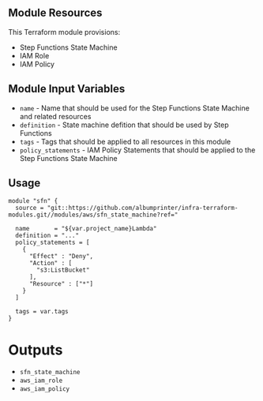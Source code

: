 ## Module Resources

This Terraform module provisions:

- Step Functions State Machine
- IAM Role
- IAM Policy

## Module Input Variables

- `name` - Name that should be used for the Step Functions State Machine and related resources
- `definition` - State machine defition that should be used by Step Functions
- `tags` - Tags that should be applied to all resources in this module
- `policy_statements` - IAM Policy Statements that should be applied to the Step Functions State Machine

## Usage

```hcl
module "sfn" {
  source = "git::https://github.com/albumprinter/infra-terraform-modules.git//modules/aws/sfn_state_machine?ref="

  name       = "${var.project_name}Lambda"
  definition = "..."
  policy_statements = [
    {
      "Effect" : "Deny",
      "Action" : [
        "s3:ListBucket"
      ],
      "Resource" : ["*"]
    }
  ]

  tags = var.tags
}
```

# Outputs

- `sfn_state_machine`
- `aws_iam_role`
- `aws_iam_policy`
